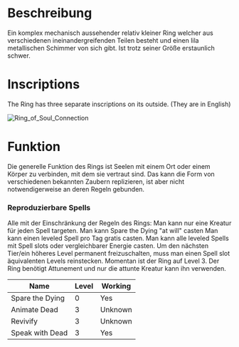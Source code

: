 # Beschreibung
Ein komplex mechanisch aussehender relativ kleiner Ring welcher aus verschiedenen ineinandergreifenden Teilen besteht und einen lila metallischen Schimmer von sich gibt. Ist trotz seiner Größe erstaunlich schwer.
# Inscriptions
The Ring has three separate inscriptions on its outside. (They are in English)

![Ring_of_Soul_Connection](https://lh3.googleusercontent.com/d/1a13LnwPpekK0yQlBA7Z-Yp39RxKmMEPy)

# Funktion
Die generelle Funktion des Rings ist Seelen mit einem Ort oder einem Körper zu verbinden, mit dem sie vertraut sind. Das kann die Form von verschiedenen bekannten Zaubern replizieren, ist aber nicht notwendigerweise an deren Regeln gebunden.
### Reproduzierbare Spells
Alle mit der Einschränkung der Regeln des Rings:
Man kann nur eine Kreatur für jeden Spell targeten.
Man kann Spare the Dying "at will" casten
Man kann einen leveled Spell pro Tag gratis casten.
Man kann alle leveled Spells mit Spell slots oder vergleichbarer Energie casten.
Um den nächsten Tier/ein höheres Level permanent freizuschalten, muss man einen Spell slot äquivalenten Levels reinstecken.
Momentan ist der Ring auf Level 3.
Der Ring benötigt Attunement und nur die attunte Kreatur kann ihn verwenden.

| Name            | Level | Working |
| --------------- | ----- | ------- |
| Spare the Dying | 0     | Yes     |
| Animate Dead    | 3     | Unknown |
| Revivify        | 3     | Unknown |
| Speak with Dead | 3     | Yes     |


